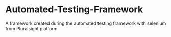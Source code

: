 # Automated-Testing-Framework
A framework created during the automated testing framework with selenium from Pluralsight platform
